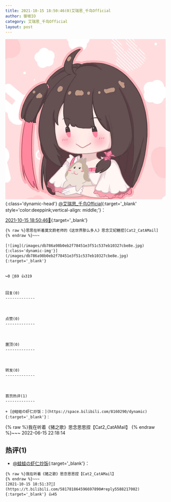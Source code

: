 ```yaml
---
title: 2021-10-15 18:50:46(0)艾瑞思_千鸟Official
author: 御坂IO
category: 艾瑞思_千鸟Official
layout: post
---
```


![img](/images/7e08840c56f251de28bdf766b647bd5fe9a5d50a.jpg){:class='dynamic-head'}
[@艾瑞思_千鸟Official](https://space.bilibili.com/1090010845/dynamic){:target='_blank' style='color:deeppink;vertical-align: middle;'}：

[2021-10-15 18:50:46🔗](https://t.bilibili.com/581781864596697890){:target='_blank'}

~~~
{% raw %}思思在听着莫文蔚老师的《这世界那么多人》思念艾妃糖捏[Cat2_CatAMail]
{% endraw %}~~~

[![img](/images/db786a98b0eb2f78451e3f51c537eb10327cbe8e.jpg){:class='dynamic-img'}](/images/db786a98b0eb2f78451e3f51c537eb10327cbe8e.jpg){:target='_blank'}


↪️0 💬69 👍319


回复(0)
-------------



点赞(0)
-------------



置顶(0)
-------------



转发(0)
-------------



首页热评(1)
-------------

+ [@蛙蛙の虾仁炒饭：](https://space.bilibili.com/8160290/dynamic){:target='_blank'}：
~~~
{% raw %}我在听着《猪之歌》思念思思捏【Cat2_CatAMail】
{% endraw %}~~~
2022-06-15 22:18:14


热评(1)
-------------

+ [@蛙蛙の虾仁炒饭](https://space.bilibili.com/8160290/dynamic){:target='_blank'}：
~~~
{% raw %}我在听着《猪之歌》思念思思捏【Cat2_CatAMail】
{% endraw %}~~~
[2021-10-15 18:51:37🔗](https://t.bilibili.com/581781864596697890#reply5588217002){:target='_blank'} 👍45


